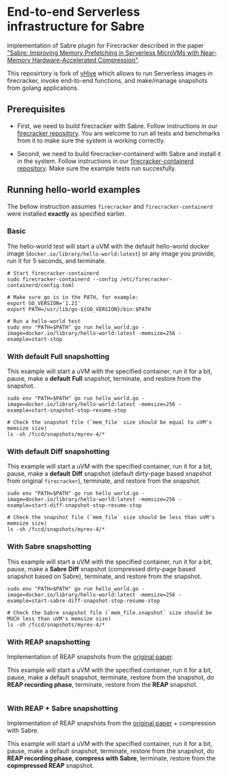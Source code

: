 # End-to-end Serverless infrastructure for Sabre

Implementation of Sabre plugin for Firecracker described in the paper ["Sabre: Improving Memory Prefetching in Serverless MicroVMs with Near-Memory Hardware-Accelerated Compression"]().

This reposirtory is fork of [vHive](https://github.com/vhive-serverless/vHive) which allows to run Serverless images in firecracker, invoke end-to-end functions, and make/manage snapshots from golang applications.


## Prerequisites

* First, we need to build firecracker with Sabre. Follow instructions in our [firecracker repository](https://github.com/barabanshek/firecracker/tree/sabre/sabre). You are welcome to run all tests and benchmarks from it to make sure the system is working correctly.

* Second, we need to build firecracker-containerd with Sabre and install it in the system. Follow instructions in our [firecracker-containerd repository](https://github.com/barabanshek/firecracker-containerd/tree/sabre/sabre). Make sure the example tests run succesfully.


## Running hello-world examples

The bellow instruction assumes `firecracker` and `firecracker-containerd` were installed **exactly** as specified earlier.

### Basic

The hello-world test will start a uVM with the default hello-world docker image (`docker.io/library/hello-world:latest`) or any image you provide, run it for 5 seconds, and terminate.

```
# Start firecracker-containerd
sudo firecracker-containerd --config /etc/firecracker-containerd/config.toml

# Make sure go is in the PATH, for example:
export GO_VERSION='1.21'
export PATH=/usr/lib/go-${GO_VERSION}/bin:$PATH

# Run a hello-world test
sudo env "PATH=$PATH" go run hello_world.go -image=docker.io/library/hello-world:latest -memsize=256 -example=start-stop
```

### With default Full snapshotting

This example will start a uVM with the specified container, run it for a bit, pause, make a **default** **Full** snapshot, terminate, and restore from the snapshot.

```
sudo env "PATH=$PATH" go run hello_world.go -image=docker.io/library/hello-world:latest -memsize=256 -example=start-snapshot-stop-resume-stop

# Check the snapshot file (`mem_file` size should be equal to uVM's memsize size)
ls -sh /fccd/snapshots/myrev-4/*
```

### With default Diff snapshotting

This example will start a uVM with the specified container, run it for a bit, pause, make a **default** **Diff** snapshot (default dirty-page based snapshot from original `firecracker`), terminate, and restore from the snapshot.

```
sudo env "PATH=$PATH" go run hello_world.go -image=docker.io/library/hello-world:latest -memsize=256 -example=start-diff-snapshot-stop-resume-stop

# Check the snapshot file (`mem_file` size should be less than uVM's memsize size)
ls -sh /fccd/snapshots/myrev-4/*
```

### With Sabre snapshotting

This example will start a uVM with the specified container, run it for a bit, pause, make a **Sabre** **Diff** snapshot (compressed dirty-page based snapshot based on Sabre), terminate, and restore from the snapshot.

```
sudo env "PATH=$PATH" go run hello_world.go -image=docker.io/library/hello-world:latest -memsize=256 -example=start-sabre-diff-snapshot-stop-resume-stop

# Check the Sabre snapshot file (`mem_file.snapshot` size should be MUCH less than uVM's memsize size)
ls -sh /fccd/snapshots/myrev-4/*
```

### With REAP snapshotting

Implementation of REAP snapshots from the [original paper](https://dl.acm.org/doi/10.1145/3445814.3446714).

This example will start a uVM with the specified container, run it for a bit, pause, make a default snapshot, terminate, restore from the snapshot, do **REAP recording phase**, terminate, restore from the **REAP** snapshot.

```
```

### With REAP + Sabre snapshotting

Implementation of REAP snapshots from the [original paper](https://dl.acm.org/doi/10.1145/3445814.3446714) + compression with Sabre.

This example will start a uVM with the specified container, run it for a bit, pause, make a default snapshot, terminate, restore from the snapshot, do **REAP recording phase**, **compress with Sabre**, terminate, restore from the **copmpressed REAP** snapshot.

```
```
